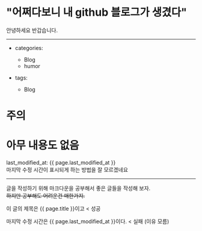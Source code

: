 # "어쩌다보니 내 github 블로그가 생겼다"

  안녕하세요 반갑습니다. 
- - -

+ categories:

  - Blog
  - humor

+ tags:

  - Blog

# 주의

# 아무 내용도 없음

last_modified_at: {{ page.last_modified_at }}
<br>마지막 수정 시간이 표시되게 하는 방법을 잘 모르겠네요

- - -

글을 작성하기 위해 마크다운을 공부해서 
좋은 글들을 작성해 보자.<br>
~~하지만 공부해도 어려운건 매한가지.~~

이 글의 제목은 {{ page.title }}이고 < 성공

마지막 수정 시간은 {{ page.last_modified_at }}이다. < 실패 (이유 모름)

